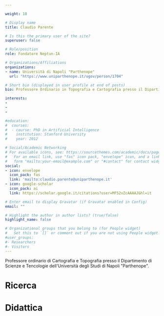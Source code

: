 ```yaml
---

weight: 10

# Display name
title: Claudio Parente

# Is this the primary user of the site?
superuser: false

# Role/position
role: Fondatore Neptun-IA

# Organizations/Affiliations
organizations:
- name: Università di Napoli "Parthenope"
  url: "https://www.uniparthenope.it/ugov/person/1704"

# Short bio (displayed in user profile at end of posts)
bio: Professore Ordinario in Topografia e Cartografia presso il Dipartimento di Scienze e Tencologie dell'Università degli Studi di Napoli "Parthenope". Direttore del Laboratorio di Ricerca di Geomatica, Telerilevamento e GIS.

interests:
-
-
-

#education:
#  courses:
#  - course: PhD in Artificial Intelligence
#    institution: Stanford University
#    year: 2012

# Social/Academic Networking
# For available icons, see: https://sourcethemes.com/academic/docs/page-builder/#icons
#   For an email link, use "fas" icon pack, "envelope" icon, and a link in the
#   form "mailto:your-email@example.com" or "#contact" for contact widget.
social:
- icon: envelope
  icon_pack: fas
  link: 'mailto:claudio.parente@uniparthenope.it'
- icon: google-scholar
  icon_pack: ai
  link: https://scholar.google.it/citations?user=MF52vZcAAAAJ&hl=it

# Enter email to display Gravatar (if Gravatar enabled in Config)
email: ""

# Highlight the author in author lists? (true/false)
highlight_name: false

# Organizational groups that you belong to (for People widget)
#   Set this to `[]` or comment out if you are not using People widget.
#user_groups:
#- Researchers
#- Visitors
---
```


Professore ordinario di Cartografia e Topografia presso il Dipartimento di Scienze e Tencologie dell'Università degli Studi di Napoli "Parthenope". 

# Ricerca

# Didattica
